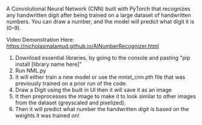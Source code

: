 A Convolutional Neural Network (CNN) built with PyTorch that recognizes any handwritten digit after being trained on a large dataset of handwritten numbers. You can draw a number, and the model will predict what digit it is (0–9).

Video Demonstration Here: https://nicholasmalamud.github.io/AINumberRecognizer.html

1. Download essential libraries, by going to the console and pasting "pip install [library name here]"
2. Run NML.py
3. It will either train a new model or use the mnist_cnn.pth file that was previously trained on a prior run of the code.
4. Draw a Digit using the built in UI then it will save it as an image
6. It then preprocesses the image to make it to look similar to other images from the dataset (greyscaled and pixelized).
8. Then it will predict what number the handwritten digit is based on the weights it was trained on!

